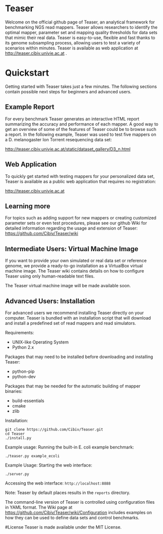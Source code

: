 # Teaser
Welcome on the official github page of Teaser, an analytical framework for benchmarking NGS read mappers. Teaser allows researchers to identify the optimal mapper, parameter set and mapping quality thresholds for data sets that mimic their real data. Teaser is easy-to-use, flexible and fast thanks to its genome subsampling process, allowing users to test a variety of scenarios within minutes. Teaser is available as web application at http://teaser.cibiv.univie.ac.at .

# Quickstart
Getting started with Teaser takes just a few minutes. The following sections contain possible next steps for beginners and advanced users.

## Example Report
For every benchmark Teaser generates an interactive HTML report summarizing the accuracy and performance of each mapper. A good way to get an overview of some of the features of Teaser could be to browse such a report. In the following example, Teaser was used to test five mappers on a D. melanogaster Ion Torrent resequencing data set:

http://teaser.cibiv.univie.ac.at/static/dataset_gallery/D3_n.html

## Web Application
To quickly get started with testing mappers for your personalized data set, Teaser is available as a public web application that requires no registration:

http://teaser.cibiv.univie.ac.at

## Learning more
For topics such as adding support for new mappers or creating customized parameter sets or even test procedures, please see our github Wiki for detailed information regarding the usage and extension of Teaser:
https://github.com/Cibiv/Teaser/wiki

## Intermediate Users: Virtual Machine Image
If you want to provide your own simulated or real data set or reference genome, we provide a ready-to-go installation as a VirtualBox virtual machine image. The Teaser wiki contains details on how to configure Teaser using only human-readable text files.

The Teaser virtual machine image will be made available soon.

## Advanced Users: Installation
For advanced users we recommend installing Teaser directly on your computer. Teaser is bundled with an installation script that will download and install a predefined set of read mappers and read simulators.

Requirements:
* UNIX-like Operating System
* Python 2.x

Packages that may need to be installed before downloading and installing Teaser:
* python-pip
* python-dev

Packages that may be needed for the automatic building of mapper binaries:
* build-essentials
* cmake
* zlib

Installation:
```
git clone https://github.com/Cibiv/Teaser.git
cd Teaser
./install.py
```

Example usage: Running the built-in E. coli example benchmark:
```
./teaser.py example_ecoli
```

Example Usage: Starting the web interface:
```
./server.py
```

Accessing the web interface: `http://localhost:8888`

Note: Teaser by default places results in the `reports` directory.

The command-line version of Teaser is controlled using configuration files in YAML format. The Wiki page at https://github.com/Cibiv/Teaser/wiki/Configuration includes examples on how they can be used to define data sets and control benchmarks.

#License
Teaser is made available under the MIT License.
